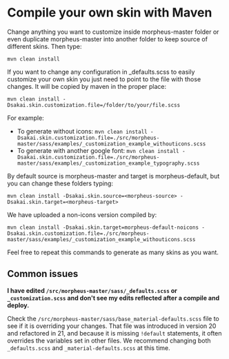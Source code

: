 # Compile your own skin with Maven

Change anything you want to customize inside morpheus-master folder or even duplicate morpheus-master into another folder to keep source of different skins.
Then type:

`mvn clean install`

If you want to change any configuration in _defaults.scss to easily customize your own skin you just need to point to the file with those changes. It will be copied by maven in the proper place:

`mvn clean install -Dsakai.skin.customization.file=/folder/to/your/file.scss`

For example:

- To generate without icons:
 `mvn clean install -Dsakai.skin.customization.file=./src/morpheus-master/sass/examples/_customization_example_withouticons.scss`
- To generate with another google font:
 `mvn clean install -Dsakai.skin.customization.file=./src/morpheus-master/sass/examples/_customization_example_typography.scss`

By default source is morpheus-master and target is morpheus-default, but you can change these folders typing:

`mvn clean install -Dsakai.skin.source=<morpheus-source> -Dsakai.skin.target=<morpheus-target>`

We have uploaded a non-icons version compiled by:

`mvn clean install -Dsakai.skin.target=morpheus-default-noicons -Dsakai.skin.customization.file=./src/morpheus-master/sass/examples/_customization_example_withouticons.scss`

Feel free to repeat this commands to generate as many skins as you want.

## Common issues

**I have edited `/src/morpheus-master/sass/_defaults.scss` or `_customization.scss` and don't see my edits reflected after a compile and deploy.**

Check the `/src/morpheus-master/sass/base_material-defaults.scss` file to see if it is overriding your changes. That file was introduced in version 20 and refactored in 21, and because it is missing `!default` statements, it often overrides the variables set in other files. We recommend changing both `_defaults.scss` and `_material-defaults.scss` at this time.

